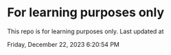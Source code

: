 # For learning purposes only
This repo is for learning purposes only.
Last updated at

Friday, December 22, 2023 6:20:54 PM

